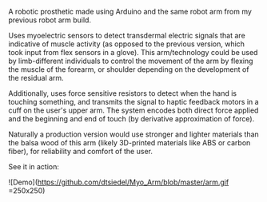 A robotic prosthetic made using Arduino and the same robot arm from my previous robot arm build.

Uses myoelectric sensors to detect transdermal electric signals that are indicative of muscle activity (as opposed to the previous version, which took input from flex sensors in a glove). This arm/technology could be used by limb-different individuals to control the movement of the arm by flexing the muscle of the forearm, or shoulder depending on the development of the residual arm.

Additionally, uses force sensitive resistors to detect when the hand is touching something, and transmits the signal to haptic feedback motors in a cuff on the user's upper arm. The system encodes both direct force applied and the beginning and end of touch (by derivative approximation of force). 

Naturally a production version would use stronger and lighter materials than the balsa wood of this arm (likely 3D-printed materials like ABS or carbon fiber), for reliability and comfort of the user.

See it in action:

![Demo](https://github.com/dtsiedel/Myo_Arm/blob/master/arm.gif =250x250)
